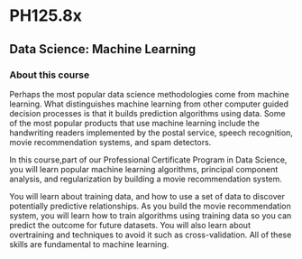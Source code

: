 # PH125.8x
## Data Science: Machine Learning

### About this course


Perhaps the most popular data science methodologies come from machine learning. What distinguishes machine learning from other computer guided decision processes is that it builds prediction algorithms using data. Some of the most popular products that use machine learning include the handwriting readers implemented by the postal service, speech recognition, movie recommendation systems, and spam detectors.

In this course,part of our Professional Certificate Program in Data Science, you will learn popular machine learning algorithms, principal component analysis, and regularization by building a movie recommendation system.

You will learn about training data, and how to use a set of data to discover potentially predictive relationships. As you build the movie recommendation system, you will learn how to train algorithms using training data so you can predict the outcome for future datasets. You will also learn about overtraining and techniques to avoid it such as cross-validation. All of these skills are fundamental to machine learning.
